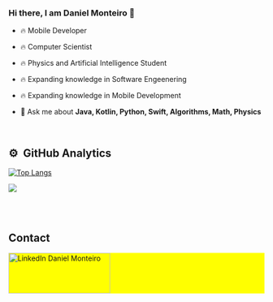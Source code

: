 ### Hi there, I am Daniel Monteiro 👋

- 🔥 Mobile Developer
- 🔥 Computer Scientist
- 🔥 Physics and Artificial Intelligence Student
- 🔥 Expanding knowledge in Software Engeenering
- 🔥 Expanding knowledge in Mobile Development

- 💬 Ask me about **Java, Kotlin, Python, Swift, Algorithms, Math, Physics**


<br>

## ⚙️ &nbsp;GitHub Analytics
[![Top Langs](https://github-readme-stats.vercel.app/api/top-langs/?username=DaniellSousa)](https://github.com/DaniellSousa/github-readme-stats)

<img src="https://github-readme-stats.vercel.app/api?username=DaniellSousa&show_icons=true"/>

<br><br>

## Contact

<p align="left" style="background:yellow">
<a href="https://www.linkedin.com/in/daniel-monteiro-a62492105/" target="_blank">
	<img src="https://s2.glbimg.com/gJ2WZWBdrrGX0DgpAH7WuQY8k_I=/0x0:640x233/984x0/smart/filters:strip_icc()/i.s3.glbimg.com/v1/AUTH_08fbf48bc0524877943fe86e43087e7a/internal_photos/bs/2021/a/J/MmkRyqTCA7AD3DSz5DYA/2011-05-18-linkedin-logo-1.jpg" alt="LinkedIn Daniel Monteiro" style="width: 200px; height: 80px;" />
</a>
</p>
